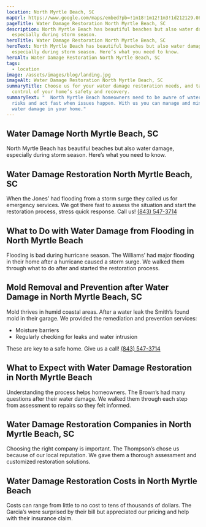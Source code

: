 ```yaml
---
location: North Myrtle Beach, SC
mapUrl: https://www.google.com/maps/embed?pb=!1m18!1m12!1m3!1d212129.0871725707!2d-78.85435294026968!3d33.82477579585986!2m3!1f0!2f0!3f0!3m2!1i1024!2i768!4f13.1!3m3!1m2!1s0x89006e69bc6c66fb%3A0x7e185099e59b240c!2sNorth%20Myrtle%20Beach%2C%20SC%2C%20USA!5e0!3m2!1sen!2sph!4v1728740873857!5m2!1sen!2sphhttps://www.google.com/maps/embed?pb=!1m18!1m12!1m3!1d212129.0871725707!2d-78.85435294026968!3d33.82477579585986!2m3!1f0!2f0!3f0!3m2!1i1024!2i768!4f13.1!3m3!1m2!1s0x89006e69bc6c66fb%3A0x7e185099e59b240c!2sNorth%20Myrtle%20Beach%2C%20SC%2C%20USA!5e0!3m2!1sen!2sph!4v1728740873857!5m2!1sen!2sph
pageTitle: Water Damage Restoration North Myrtle Beach, SC
description: North Myrtle Beach has beautiful beaches but also water damage,
  especially during storm season.
heroTitle: Water Damage Restoration North Myrtle Beach, SC
heroText: North Myrtle Beach has beautiful beaches but also water damage,
  especially during storm season. Here’s what you need to know.
heroAlt: Water Damage Restoration North Myrtle Beach, SC
tags:
  - location
image: /assets/images/blog/landing.jpg
imageAlt: Water Damage Restoration North Myrtle Beach, SC
summaryTitle: Choose us for your water damage restoration needs, and take
  control of your home’s safety and recovery.
summaryText: "  North Myrtle Beach homeowners need to be aware of water damage
  risks and act fast when issues happen. With us you can manage and minimize
  water damage in your home."
---
```

## Water Damage North Myrtle Beach, SC

North Myrtle Beach has beautiful beaches but also water damage, especially during storm season. Here’s what you need to know.

## Water Damage Restoration North Myrtle Beach, SC

When the Jones’ had flooding from a storm surge they called us for emergency services. We got there fast to assess the situation and start the restoration process, stress quick response. Call us! [(843) 547-3714](tel:8435473714)

## What to Do with Water Damage from Flooding in North Myrtle Beach

Flooding is bad during hurricane season. The Williams’ had major flooding in their home after a hurricane caused a storm surge. We walked them through what to do after and started the restoration process.

## Mold Removal and Prevention after Water Damage in North Myrtle Beach, SC

Mold thrives in humid coastal areas. After a water leak the Smith’s found mold in their garage. We provided the remediation and prevention services:

* Moisture barriers
* Regularly checking for leaks and water intrusion

These are key to a safe home. Give us a call! [(843) 547-3714](tel:8435473714)

## What to Expect with Water Damage Restoration in North Myrtle Beach

Understanding the process helps homeowners. The Brown’s had many questions after their water damage. We walked them through each step from assessment to repairs so they felt informed.

## Water Damage Restoration Companies in North Myrtle Beach, SC

Choosing the right company is important. The Thompson’s chose us because of our local reputation. We gave them a thorough assessment and customized restoration solutions.

## Water Damage Restoration Costs in North Myrtle Beach

Costs can range from little to no cost to tens of thousands of dollars. The Garcia’s were surprised by their bill but appreciated our pricing and help with their insurance claim.
